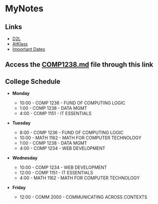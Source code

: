 # MyNotes 

## Links
- [D2L](https://learn.georgebrown.ca)
- [AtKlass](https://app.atklass.com)
- [Important Dates](https://www.georgebrown.ca/current-students/important-dates?term=27246&category=131)


## Access the [COMP1238.md](comp1238.md) file through this link 

## College Schedule

- **Monday**

  - 10:00 - COMP 1236 - FUND OF COMPUTING LOGIC
  - 1:00 - COMP 1238 - DATA MGMT
  - 4:00 - COMP 1151 - IT ESSENTIALS

- **Tuesday**

  - 8:00 - COMP 1236 - FUND OF COMPUTING LOGIC
  - 10:00 - MATH 1162 - MATH FOR COMPUTER TECHNOLOGY
  - 1:00 - COMP 1238 - DATA MGMT
  - 4:00 - COMP 1234 - WEB DEVELOPMENT

- **Wednesday**

    - 10:00 - COMP 1234 - WEB DEVELOPMENT
    - 12:00 - COMP 1151 - IT ESSENTIALS
    - 4:00 - MATH 1162 - MATH FOR COMPUTER TECHNOLOGY
 
- **Friday**

  - 12:00 - COMM 2000 - COMMUNICATING ACROSS CONTEXTS 
